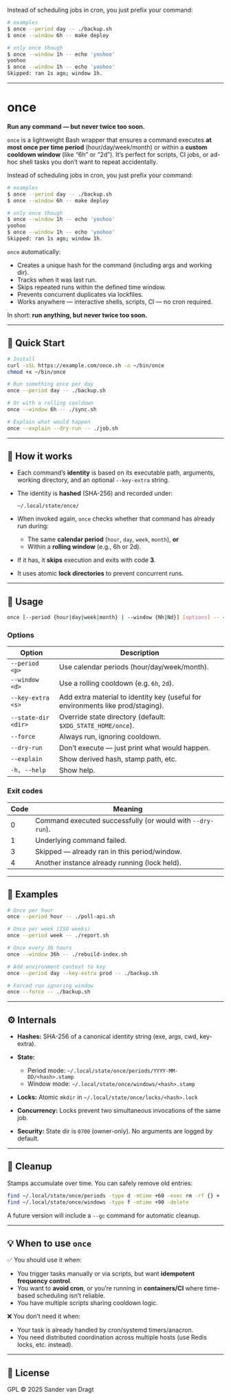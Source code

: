 
Instead of scheduling jobs in cron, you just prefix your command:

```bash
# examples
$ once --period day -- ./backup.sh
$ once --window 6h -- make deploy

# only once though
$ once --window 1h -- echo 'yoohoo'
yoohoo
$ once --window 1h -- echo 'yoohoo'
Skipped: ran 1s ago; window 1h.
```


---

# once

**Run any command — but never twice too soon.**

`once` is a lightweight Bash wrapper that ensures a command executes **at most once per time period** (hour/day/week/month) or within a **custom cooldown window** (like “6h” or “2d”).
It’s perfect for scripts, CI jobs, or ad-hoc shell tasks you don’t want to repeat accidentally.

Instead of scheduling jobs in cron, you just prefix your command:

```bash
# examples
$ once --period day -- ./backup.sh
$ once --window 6h -- make deploy

# only once though
$ once --window 1h -- echo 'yoohoo'
yoohoo
$ once --window 1h -- echo 'yoohoo'
Skipped: ran 1s ago; window 1h.
```

`once` automatically:

* Creates a unique hash for the command (including args and working dir).
* Tracks when it was last run.
* Skips repeated runs within the defined time window.
* Prevents concurrent duplicates via lockfiles.
* Works anywhere — interactive shells, scripts, CI — no cron required.

In short: **run anything, but never twice too soon.**


---

## 🚀 Quick Start

```bash
# Install
curl -sSL https://example.com/once.sh -o ~/bin/once
chmod +x ~/bin/once

# Run something once per day
once --period day -- ./backup.sh

# Or with a rolling cooldown
once --window 6h -- ./sync.sh

# Explain what would happen
once --explain --dry-run -- ./job.sh
```

---

## 🧠 How it works

* Each command’s **identity** is based on its executable path, arguments, working directory, and an optional `--key-extra` string.
* The identity is **hashed** (SHA-256) and recorded under:

  ```
  ~/.local/state/once/
  ```
* When invoked again, `once` checks whether that command has already run during:

  * The same **calendar period** (`hour`, `day`, `week`, `month`), **or**
  * Within a **rolling window** (e.g., 6h or 2d).
* If it has, it **skips** execution and exits with code **3**.
* It uses atomic **lock directories** to prevent concurrent runs.

---

## 🧩 Usage

```bash
once [--period {hour|day|week|month} | --window {Nh|Nd}] [options] -- <command> [args...]
```

### Options

| Option              | Description                                                                     |
| ------------------- | ------------------------------------------------------------------------------- |
| `--period <p>`      | Use calendar periods (hour/day/week/month).                                     |
| `--window <d>`      | Use a rolling cooldown (e.g. `6h`, `2d`).                                       |
| `--key-extra <s>`   | Add extra material to identity key (useful for environments like prod/staging). |
| `--state-dir <dir>` | Override state directory (default: `$XDG_STATE_HOME/once`).                     |
| `--force`           | Always run, ignoring cooldown.                                                  |
| `--dry-run`         | Don’t execute — just print what would happen.                                   |
| `--explain`         | Show derived hash, stamp path, etc.                                             |
| `-h, --help`        | Show help.                                                                      |

### Exit codes

| Code | Meaning                                                    |
| ---- | ---------------------------------------------------------- |
| 0    | Command executed successfully (or would with `--dry-run`). |
| 1    | Underlying command failed.                                 |
| 3    | Skipped — already ran in this period/window.               |
| 4    | Another instance already running (lock held).              |

---

## 🧪 Examples

```bash
# Once per hour
once --period hour -- ./poll-api.sh

# Once per week (ISO weeks)
once --period week -- ./report.sh

# Once every 36 hours
once --window 36h -- ./rebuild-index.sh

# Add environment context to key
once --period day --key-extra prod -- ./backup.sh

# Forced run ignoring window
once --force -- ./backup.sh
```

---

## ⚙️ Internals

* **Hashes:** SHA-256 of a canonical identity string (exe, args, cwd, key-extra).
* **State:**

  * Period mode: `~/.local/state/once/periods/YYYY-MM-DD/<hash>.stamp`
  * Window mode: `~/.local/state/once/windows/<hash>.stamp`
* **Locks:** Atomic `mkdir` in `~/.local/state/once/locks/<hash>.lock`
* **Concurrency:** Locks prevent two simultaneous invocations of the same job.
* **Security:** State dir is `0700` (owner-only). No arguments are logged by default.

---

## 🧹 Cleanup

Stamps accumulate over time. You can safely remove old entries:

```bash
find ~/.local/state/once/periods -type d -mtime +60 -exec rm -rf {} +
find ~/.local/state/once/windows -type f -mtime +90 -delete
```

A future version will include a `--gc` command for automatic cleanup.

---

## 💡 When to use `once`

✅ You should use it when:

* You trigger tasks manually or via scripts, but want **idempotent frequency control**.
* You want to **avoid cron**, or you’re running in **containers/CI** where time-based scheduling isn’t reliable.
* You have multiple scripts sharing cooldown logic.

❌ You don’t need it when:

* Your task is already handled by cron/systemd timers/anacron.
* You need distributed coordination across multiple hosts (use Redis locks, etc. instead).

---

## 📜 License

GPL © 2025 Sander van Dragt
